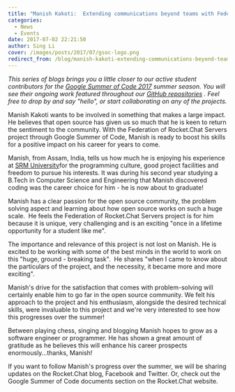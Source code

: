 ```yaml
---
title: "Manish Kakoti:  Extending communications beyond teams with Federation"
categories:
  - News
  - Events
date: 2017-07-02 22:21:50
author: Sing Li
cover: /images/posts/2017/07/gsoc-logo.png
redirect_from: /blog/manish-kakoti-extending-communications-beyond-teams-with-rocketchat-federation
---
```


_This series of blogs brings you a little closer to our active student contributors for the [Google Summer of Code 2017](https://rocket.chat/docs/contributing/google-summer-of-code) summer season. You will see their ongoing work featured throughout our [GitHub repositories](https://github.com/RocketChat) . Feel free to drop by and say "hello", or start collaborating on any of the projects._

Manish Kakoti wants to be involved in something that makes a large impact. He believes that open source has given us so much that he is keen to return the sentiment to the community. With the Federation of Rocket.Chat Servers project through Google Summer of Code, Manish is ready to boost his skills for a positive impact on his career for years to come. 

Manish, from Assam, India, tells us how much he is enjoying his experience at [SRM University](http://www.srmuniv.ac.in/)for the programming culture, good project facilities and freedom to pursue his interests. It was during his second year studying a B.Tech in Computer Science and Engineering that Manish discovered coding was the career choice for him - he is now about to graduate! 

Manish has a clear passion for the open source community, the problem solving aspect and learning about how open source works on such a huge scale.  He feels the Federation of Rocket.Chat Servers project is for him because it is unique, very challenging and is an exciting "once in a lifetime opportunity for a student like me".

The importance and relevance of this project is not lost on Manish. He is excited to be working with some of the best minds in the world to work on this "huge, ground - breaking task".  He shares "when I came to know about the particulars of the project, and the necessity, it became more and more exciting".

Manish's drive for the satisfaction that comes with problem-solving will certainly enable him to go far in the open source community. We felt his approach to the project and his enthusiasm, alongside the desired technical skills, were invaluable to this project and we're very interested to see how this progresses over the summer!

Between playing chess, singing and blogging Manish hopes to grow as a software engineer or programmer. He has shown a great amount of gratitude as he believes this will enhance his career prospects enormously...thanks, Manish!

If you want to follow Manish's progress over the summer, we will be sharing updates on the Rocket.Chat blog, Facebook and Twitter. Or, check out the Google Summer of Code documents section on the Rocket.Chat website.
